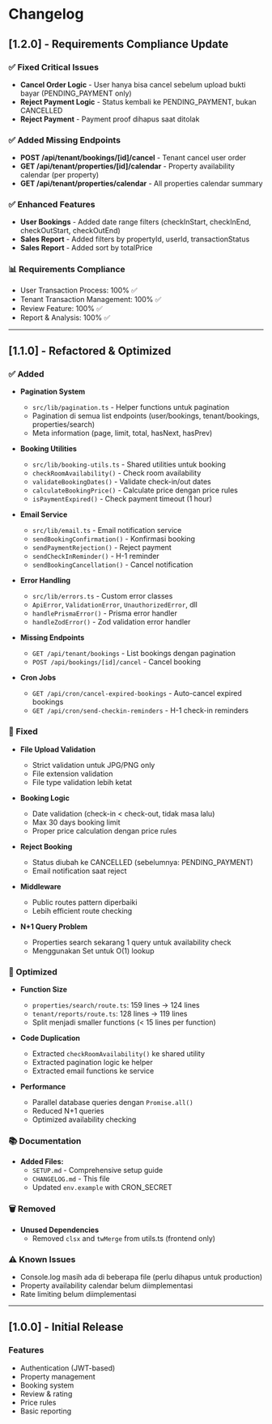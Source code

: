 # Changelog

## [1.2.0] - Requirements Compliance Update

### ✅ Fixed Critical Issues
- **Cancel Order Logic** - User hanya bisa cancel sebelum upload bukti bayar (PENDING_PAYMENT only)
- **Reject Payment Logic** - Status kembali ke PENDING_PAYMENT, bukan CANCELLED
- **Reject Payment** - Payment proof dihapus saat ditolak

### ✅ Added Missing Endpoints
- **POST /api/tenant/bookings/[id]/cancel** - Tenant cancel user order
- **GET /api/tenant/properties/[id]/calendar** - Property availability calendar (per property)
- **GET /api/tenant/properties/calendar** - All properties calendar summary

### ✅ Enhanced Features
- **User Bookings** - Added date range filters (checkInStart, checkInEnd, checkOutStart, checkOutEnd)
- **Sales Report** - Added filters by propertyId, userId, transactionStatus
- **Sales Report** - Added sort by totalPrice

### 📊 Requirements Compliance
- User Transaction Process: 100% ✅
- Tenant Transaction Management: 100% ✅
- Review Feature: 100% ✅
- Report & Analysis: 100% ✅

---

## [1.1.0] - Refactored & Optimized

### ✅ Added
- **Pagination System** 
  - `src/lib/pagination.ts` - Helper functions untuk pagination
  - Pagination di semua list endpoints (user/bookings, tenant/bookings, properties/search)
  - Meta information (page, limit, total, hasNext, hasPrev)

- **Booking Utilities**
  - `src/lib/booking-utils.ts` - Shared utilities untuk booking
  - `checkRoomAvailability()` - Check room availability
  - `validateBookingDates()` - Validate check-in/out dates
  - `calculateBookingPrice()` - Calculate price dengan price rules
  - `isPaymentExpired()` - Check payment timeout (1 hour)

- **Email Service**
  - `src/lib/email.ts` - Email notification service
  - `sendBookingConfirmation()` - Konfirmasi booking
  - `sendPaymentRejection()` - Reject payment
  - `sendCheckInReminder()` - H-1 reminder
  - `sendBookingCancellation()` - Cancel notification

- **Error Handling**
  - `src/lib/errors.ts` - Custom error classes
  - `ApiError`, `ValidationError`, `UnauthorizedError`, dll
  - `handlePrismaError()` - Prisma error handler
  - `handleZodError()` - Zod validation error handler

- **Missing Endpoints**
  - `GET /api/tenant/bookings` - List bookings dengan pagination
  - `POST /api/bookings/[id]/cancel` - Cancel booking

- **Cron Jobs**
  - `GET /api/cron/cancel-expired-bookings` - Auto-cancel expired bookings
  - `GET /api/cron/send-checkin-reminders` - H-1 check-in reminders

### 🔧 Fixed
- **File Upload Validation**
  - Strict validation untuk JPG/PNG only
  - File extension validation
  - File type validation lebih ketat

- **Booking Logic**
  - Date validation (check-in < check-out, tidak masa lalu)
  - Max 30 days booking limit
  - Proper price calculation dengan price rules

- **Reject Booking**
  - Status diubah ke CANCELLED (sebelumnya: PENDING_PAYMENT)
  - Email notification saat reject

- **Middleware**
  - Public routes pattern diperbaiki
  - Lebih efficient route checking

- **N+1 Query Problem**
  - Properties search sekarang 1 query untuk availability check
  - Menggunakan Set untuk O(1) lookup

### 🚀 Optimized
- **Function Size**
  - `properties/search/route.ts`: 159 lines → 124 lines
  - `tenant/reports/route.ts`: 128 lines → 119 lines
  - Split menjadi smaller functions (< 15 lines per function)

- **Code Duplication**
  - Extracted `checkRoomAvailability()` ke shared utility
  - Extracted pagination logic ke helper
  - Extracted email functions ke service

- **Performance**
  - Parallel database queries dengan `Promise.all()`
  - Reduced N+1 queries
  - Optimized availability checking

### 📚 Documentation
- **Added Files:**
  - `SETUP.md` - Comprehensive setup guide
  - `CHANGELOG.md` - This file
  - Updated `env.example` with CRON_SECRET

### 🗑️ Removed
- **Unused Dependencies**
  - Removed `clsx` and `twMerge` from utils.ts (frontend only)
  
### ⚠️ Known Issues
- Console.log masih ada di beberapa file (perlu dihapus untuk production)
- Property availability calendar belum diimplementasi
- Rate limiting belum diimplementasi

---

## [1.0.0] - Initial Release

### Features
- Authentication (JWT-based)
- Property management
- Booking system
- Review & rating
- Price rules
- Basic reporting

